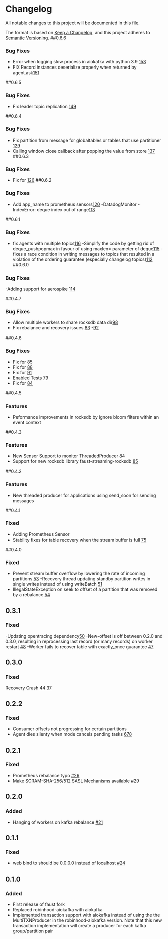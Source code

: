 # Changelog

All notable changes to this project will be documented in this file.

The format is based on [Keep a Changelog](https://keepachangelog.com/en/1.0.0/),
and this project adheres to [Semantic Versioning](https://semver.org/spec/v2.0.0.html).
##0.6.6
### Bug Fixes
- Error when logging slow process in aiokafka with python 3.9 [153](https://github.com/faust-streaming/faust/issues/153)
- FIX Record instances deserialize properly when returned by agent.ask[151](https://github.com/faust-streaming/faust/issues/151)


##0.6.5
### Bug Fixes
- Fix leader topic replication [149](https://github.com/faust-streaming/faust/issues/149)

##0.6.4
### Bug Fixes
- Fix partition from message for globaltables or tables that use partitioner [129](https://github.com/faust-streaming/faust/issues/129)
- Calling window close callback after popping the value from store [137](https://github.com/faust-streaming/faust/pull/137)
##0.6.3
### Bug Fixes
- Fix for [126](https://github.com/faust-streaming/faust/issues/126)
##0.6.2
### Bug Fixes
- Add app_name to prometheus sensors[120](https://github.com/faust-streaming/faust/pull/120)
-DatadogMonitor - IndexError: deque index out of range[113](https://github.com/faust-streaming/faust/issues/113)

##0.6.1
### Bug Fixes
- fix agents with multiple topics[116](https://github.com/faust-streaming/faust/pull/116)
-Simplify the code by getting rid of deque_pushpopmax in favour of using maxlen= parameter of deque[115](https://github.com/faust-streaming/faust/pull/115)
-fixes a race condition in writing messages to topics that resulted in a violation of the ordering guarantee (especially changelog topics)[112](https://github.com/faust-streaming/faust/pull/112)
##0.6.0
### Bug Fixes
-Adding support for aerospike [114](https://github.com/faust-streaming/faust/issues/114)

##0.4.7
### Bug Fixes
- Allow multiple workers to share rocksdb data dir[98](https://github.com/faust-streaming/faust/issues/98)
- Fix rebalance and recovery issues [83](https://github.com/faust-streaming/faust/issues/83)
-[92](https://github.com/faust-streaming/faust/issues/92)

##0.4.6
### Bug Fixes
- Fix for [85](https://github.com/faust-streaming/faust/issues/85)
- Fix for [88](https://github.com/faust-streaming/faust/issues/88)
- Fix for [91](https://github.com/faust-streaming/faust/issues/91)
- Enabled Tests [79](https://github.com/faust-streaming/faust/issues/79)
- Fix for [84](https://github.com/faust-streaming/faust/issues/84)

##0.4.5
### Features
- Peformance improvements in rocksdb by ignore bloom filters within an event context

##0.4.3
### Features
- New Sensor Support to monitor ThreadedProducer
[84](https://github.com/faust-streaming/faust/issues/84)
- Support for new rocksdb library faust-streaming-rocksdb
[85](https://github.com/faust-streaming/faust/issues/85)

##0.4.2
### Features
- New threaded producer for applications using send_soon for sending messages

##0.4.1
### Fixed
- Adding Prometheus Sensor
- Stability fixes for table recovery when the stream buffer is full
[75](https://github.com/faust-streaming/faust/pull/75)

##0.4.0
### Fixed
- Prevent stream buffer overflow by lowering the rate of incoming partitions
[53](https://github.com/faust-streaming/faust/issues/53)
-Recovery thread updating standby partition writes in single writes instead of using writeBatch
[51](https://github.com/faust-streaming/faust/issues/51)
- IllegalStateException on seek to offset of a partition that was removed by a rebalance
[54](https://github.com/faust-streaming/faust/issues/54)


## 0.3.1
### Fixed
-Updating opentracing dependency[50](https://github.com/faust-streaming/faust/issues/50)
-New-offset is off between 0.2.0 and 0.3.0, resulting in reprocessing last record (or many records) on worker restart
 [48](https://github.com/faust-streaming/faust/issues/48)
-Worker fails to recover table with exactly_once guarantee [47](https://github.com/faust-streaming/faust/issues/47)

## 0.3.0
### Fixed
Recovery Crash [44](https://github.com/faust-streaming/faust/issues/44)
[37](https://github.com/faust-streaming/faust/issues/37)
## 0.2.2
### Fixed
- Consumer offsets not progressing for certain partitions
- Agent dies silenty when mode cancels pending tasks [678](https://github.com/robinhood/faust/issues/678)

## 0.2.1

### Fixed

- Prometheus rebalance typo [#26](https://github.com/faust-streaming/faust/pull/26)
- Make SCRAM-SHA-256/512 SASL Mechanisms available [#29](https://github.com/faust-streaming/faust/pull/29)

## 0.2.0

### Added

- Hanging of workers on kafka rebalance [#21](https://github.com/faust-streaming/faust/pull/21)

## 0.1.1

### Fixed

- web bind to should be 0.0.0.0 instead of localhost [#24](https://github.com/faust-streaming/faust/pull/24)

## 0.1.0

### Added

- First release of faust fork
- Replaced robinhood-aiokafka with aiokafka
- Implemented transaction support with aiokafka instead of using the
  the MultiTXNProducer in the robinhood-aiokafka version. Note that this new transaction
  implementation will create a producer for each kafka group/partition pair
